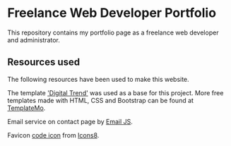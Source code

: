 # Freelance Web Developer Portfolio

This repository contains my portfolio page as a freelance web developer and administrator.

## Resources used

The following resources have been used to make this website.

The template ['Digital Trend'](https://templatemo.com/tm-538-digital-trend) was used as a base for this project. More free templates made with HTML, CSS and Bootstrap can be found at [TemplateMo](https://templatemo.com/).

Email service on contact page by [Email JS](https://www.emailjs.com/).

Favicon [code icon](https://icons8.com/icon/19293/code) from [Icons8](https://icons8.com).

<!--
- Tech icons: [Devicon Dev](https://devicon.dev/)
- Social media SVGs: [SVG Repo](https://www.svgrepo.com/)
- Design of introduction section inspired by [Kevin Powell's portfolio tutorial](https://www.youtube.com/watch?v=_xkSvufmjEs&ab_channel=freeCodeCamp.org)
- Scroll animation adaped from [Oscar Jite's blog](https://alvarotrigo.com/blog/css-animations-scroll)
- Modal adapted from [W3 Schools](//www.w3schools.com/howto/howto_css_modals.asp)
- Mobile display dropdown adaped from [Web Dev Simplifed](https://www.youtube.com/watch?v=S-VeYcOCFZw&ab_channel=WebDevSimplified)
- Wording was improved with [Quillbot](https://quillbot.com/) and [Writesonic](https://writesonic.com/) -->
